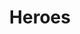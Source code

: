---
title: Heroes
layout: heroes
top_hero:
  title: Linkerd Heros
  description: Open source is all about community, and Linkerd wouldn't be what it is today without our heroes. Linkerd Heroes contribute to the codebase, help each other out whether on Slack or social media, share their successes and failures at conferences or through blogs, fostering the dynamic and engaging community we all love.
  image: "/uploads/heros-trophy.svg"
  image_on_the_right: false
  alt: "Trophy"
heroes:
  - name: Mayank Shan
    job_title: Intern @ CNCF
    location: Chennai, Tamil Nadu, India
    image: "/uploads/community-hero-example.jpg"
    alt: "Mayank Shah"
    times_winner: 4
  - name: Mayank Shan
    job_title: Intern @ CNCF
    location: Chennai, Tamil Nadu, India
    image: "/uploads/community-hero-example.jpg"
    times_winner: 2
    alt: "Mayank Shah"
  - name: Mayank Shan
    job_title: Intern @ CNCF
    location: Chennai, Tamil Nadu, India
    image: "/uploads/community-hero-example.jpg"
    times_winner: 3
    alt: "Mayank Shah"
---